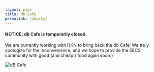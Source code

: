 ```yaml
---
layout: page
title: db Cafe
permalink: /dbcafe/
---
```


#### NOTICE: db Cafe is temporarily closed.
We are currently working with HKN to bring back the db Cafe! We truly apologize for the inconvenience, and we hope to provide the EECS community with good (and cheap!) food again soon:)

<!---
Feeling hungry between classes? Stop by the dB Cafe in the EECS atrium!
--->
![dB Cafe](../images/db_cafe.jpg)

<!---
## History of the Bagel Stand
Short on funds but wanting to provide more services to their members, IEEE and ACM decided that selling bagels in the EECS atrium would be a great way to raise money. So, on September 20, 1993, the Bagel Stand was opened in the EECS atrium, and has been providing excellent service since then.

In 2007, HKN merged their pizza and donut stand with IEEE's bagel stand to form the dB Cafe. In January 2008, the stand moved into its current location in the EECS atrium.

Today, the dB Café still sells bagels and now maintains a great variety of foods and drinks. Stop by and see us or see the menu below.

## Volunteer
Would you like to volunteer to work the bagel stand? It's fun, you get to meet a lot of people. If you're interested, drop by the office and sign up for a shift.

IEEE is always looking for new people to help at the dB Cafe, and it is a great way to fulfill IEEE active membership requirements!

To sign up, email us at [IEEE-Ops@umich.edu](mailto:IEEE-Ops@umich.edu).

## Suggestions
If you have any suggestions please contact us at [thedbcafe@umich.edu](mailto:hedbcafe@umich.edu) or [IEEE-Ops@umich.edu](IEEE-Ops@umich.edu).

## Our Menu

| Menu                | Price (USD)   |
|:------------------- |------------:  |
| Bagel[*](#bagel-flavors)              |        0.75   |
| Donut               |        1.00   |
| Muffin              |        1.00   |
| Oatmeal (1 Pack)    |        0.50   |
| Oatmeal (2 Packs)   |        0.75   |
| Chicken Ramen       |        0.50   |
| Pizza (1 Slice)[*](#pizza-toppings)     |        1.25   |
| Chips               |        0.50   |
| Pop Tarts           |        0.50   |
| Honey Buns          |        0.50   |
| Cookie              |        0.50   |
| Candy[*](#candy)               |        0.75   |
| Nuts                |        0.50   |
| Fruit               |        0.50   |
| Yogurt              |        0.75   |
| **Deals**                       |   |
|:------------------------------- |------------:  |
| Bagel + CC = Hot Chocolate      |        1.00   |
| Bagel + CC + Coffee             |        1.25   |
| Bagel + CC + Mocha Joe          |        2.00   |
| Donut + Hot Chocolate           |        1.25   |
| Donut + Coffee                  |        1.50   |
| Donut + Mocha Joe               |        2.25   |
| Muffin + Hot Chocolate          |        1.25   |
| Muffin + Coffee                 |        1.50   |
| Muffin + Mocha Joe              |        2.25   |
| Pizza (1 Slice) + Soda          |        1.75   |
| Whole One-Topping Large Pizza   |        7.50   |
| **Cold Beverages**              |               |
|-------------------------------  |------------:  |
| Soda[*](#soda)                            |        0.75   |
| Juice                           |        0.75   |
| Gatorade                        |        1.00   |
| Arizona Tea                     |        1.00   |
| Vitamin Water                   |        1.00   |
| Bottled Water                   |        1.00   |
| Chocolate Milk                  |        1.00   |
| Red Bull                        |        2.00   |
| **Hot Drinks**                  |               |
|-------------------------------  |------------:  |
| Hot Chocolate                   |        0.50   |
| Coffee                          |        0.75   |
| Mocha Joe                       |        1.50   |
| Hot Tea                         |        0.25   |


<br/>

#### Bagel Flavors:
- Asiago Cheese
- Blueberry
- Chocolate Chip
- Cranberry
- Egg
- Everything
- Garlic
- Honey Wheat
- Onion
- Plain
- Raisin
- Salt
- Sesame
- Spinach Feta
- Tomato Herb
- Vanilla Cinnamon

#### Pizza Toppings:
- Bacon
- Chicken
- Pepperoni
- Sausage
- Banana Pepper
- Cheese
- Green Pepper
- Mushroom

#### Candy:
- Air Heads Sours
- Crunch
- Hershey's Milk Chocolate Bar
- Hershey's Milk Chocolate with Almonds
- KitKat
- M&Ms
- Milky Way
- PayDay
- Peanut M&Ms
- Reese's Cups
- Skittles
- Snickers
- Three Musketeers
- Twix

#### Soda
- Coca Cola
- Diet Coke
- Coke Zero
- Pepsi
- Diet Pepsi
- Dr. Pepper
- Diet Dr. Pepper
- Mountain Dew
- Diet Mountain Dew
- Sprite, Sunkist
- A&W Rootbeer
- Vernors
--->
